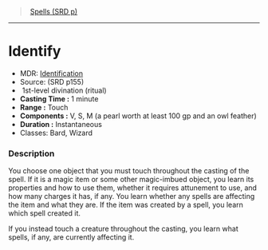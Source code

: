 ﻿---
!SpellItem
Family: SpellVO
Name: Identify
AltName: '[Identification](hd_spells_identification.md)'
Type: divination
Level: 1
CastingTime: 1 minute
Range: Touch
Components: V, S, M (a pearl worth at least 100 gp and an owl feather)
Duration: Instantaneous
Classes: Bard, Wizard
Source: (SRD p155)
Ritual: ritual
Id: spells_vo.md#identify
ParentLink: spells_vo.md#spells-srd-p
ParentName: Spells (SRD p)
NameLevel: 1
Attributes: {}
AttributesDictionary: >+
  {}

---
> [Spells (SRD p)](srd_spells.md)

---

# Identify

- MDR: [Identification](hd_spells_identification.md)
- Source: (SRD p155)
-  1st-level divination (ritual)
- **Casting Time :** 1 minute
- **Range :** Touch
- **Components :** V, S, M (a pearl worth at least 100 gp and an owl feather)
- **Duration :** Instantaneous
- Classes: Bard, Wizard

### Description

You choose one object that you must touch throughout the casting of the spell. If it is a magic item or some other magic-imbued object, you learn its properties and how to use them, whether it requires attunement to use, and how many charges it has, if any. You learn whether any spells are affecting the item and what they are. If the item was created by a spell, you learn which spell created it.

If you instead touch a creature throughout the casting, you learn what spells, if any, are currently affecting it.

